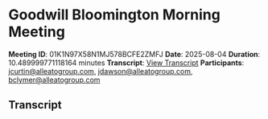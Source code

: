 # Goodwill Bloomington Morning Meeting
**Meeting ID**: 01K1N97X58N1MJ578BCFE2ZMFJ
**Date**: 2025-08-04
**Duration**: 10.489999771118164 minutes
**Transcript**: [View Transcript](https://app.fireflies.ai/view/01K1N97X58N1MJ578BCFE2ZMFJ)
**Participants**: jcurtin@alleatogroup.com, jdawson@alleatogroup.com, bclymer@alleatogroup.com

## Transcript